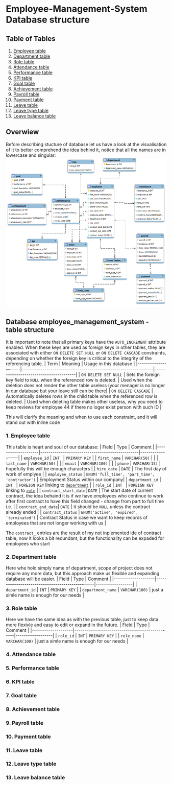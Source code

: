 # Employee-Management-System Database structure 

## Table of Tables

1. [Employee table](#1-employee-table)
2. [Department table](#2-department-table)
3. [Role table](#3-role-table)
4. [Attendance table](#4-attendance-table)
5. [Performance table](#5-performance-table)
6. [KPI table](#6-kpi-table)
7. [Goal table](#7-goal-table)
8. [Achievement table](#8-achievement-table)
9. [Payroll table](#9-payroll-table)
10. [Payment table](#10-payment-table)
11. [Leave table](#11-leave-table)
12. [Leave type table](#12-leave-type-table)
13. [Leave balance table](#13-leave-balance-table)

## Overwiew
Before describing stucture of database let us have a look at the visualisation of it to better comprehend the idea behind it, notice that all the names are in lowercase and singular:
![Alt Text](database_structure.png)
## Database employee_management_system - table structure

It is important to note that all primary keys have the `AUTO_INCREMENT` attribute enabled. When these keys are used as foreign keys in other tables, they are associated with either `ON DELETE SET NULL` or `ON DELETE CASCADE` constraints, depending on whether the foreign key is critical to the integrity of the referencing table.
| Term                | Meaning                                                        | Usage in this database                                |
|---------------------|----------------------------------------------------------------|---------------------------------------|
| `ON DELETE SET NULL`  | Sets the foreign key field to `NULL` when the referenced row is deleted.  | Used when the deletion does not render the other table useless (your menager is no longer in our database but your leave still can be there|
| `ON DELETE CASCADE`   | Automatically deletes rows in the child table when the referenced row is deleted. | Used when deleting table makes other useless, why you need to keep reviews for employee 44 if there no loger exist person with such ID          |

This will clarify the meaning and when to use each constraint, and it will stand out with inline code 
### 1. Employee table 
 This table is heart and soul of our database:
 | Field              | Type                                           | Comment          |
|--------------------|------------------------------------------------|------------------|
| `employee_id`      | `INT `                                          | `PRIMARY KEY` |
| `first_name`       | `VARCHAR(50)`                                  |  |
| `last_name`        | `VARCHAR(50)`                                  |       |
| `email`            | `VARCHAR(100)`                                 |      |
| `phone`            | `VARCHAR(15)`                                  | hopefully this will be enough characters      |
| `hire_date`        | `DATE`                                         | The first day of work of emplyee       |
| `employee_status`  | `ENUM('full_time', 'part_time', 'contractor')`  | Employment Status within our company|
| `department_id`    | `INT `                                          | `FOREIGN KEY` linking to [`department`](#2-department-table)   |
| `role_id`          | `INT `                                          | `FOREIGN KEY` linking to [`role`](#3-role-table)       |
| `contract_start_date`| `DATE`                                       | The start date of current contract, the idea behaind it is if we have employees who continue to work after first contract to have this field changed - change from part to full time i.e.  |
| `contract_end_date`| `DATE`                                         | it should be `NULL` unless the contract already ended |
| `contract_status`  | `ENUM('active', 'expired', 'terminated')`      | Contract Status in case we want to keep records of employees that are not longer working with us  |

The `contract_` entries are the result of my not inplemented ide of contract table, now it looks a bit redundant, but the functionality can be expaded for employees who start 

### 2. Department table
Here whe hold simply name of department, scope of project does not require any more data, but this approach make us flexible and expanding database will be easier.
 | Field              | Type                                           | Comment          |
|--------------------|------------------------------------------------|------------------|
| `department_id` | `INT` | `PRIMARY KEY` |
| `department_name` | `VARCHAR(100)` | just a simle name is enough for our needs |

### 3. Role table
Here we have the same idea as with the previous table, just to keep data more flexivle and easy to edit or expand in the future.
 | Field              | Type                                           | Comment          |
|--------------------|------------------------------------------------|------------------|
| `role_id` | `INT` | `PRIMARY KEY` |
| `role_name` | `VARCHAR(100)` | just a simle name is enough for our needs |

### 4. Attendance table 


### 5. Performance table

### 6. KPI table

### 7. Goal table

### 8. Achievement table 

### 9. Payroll table

### 10. Payment table

### 11. Leave table 

### 12. Leave type table

### 13. Leave balance table
